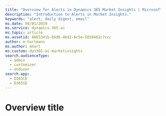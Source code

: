 ```yaml
---
title: "Overview for Alerts in Dynamics 365 Market Insights | Microsoft Docs"
description: "Introduction to Alerts in Market Insights."
keywords: "alert, daily digest, email"
ms.date: 04/01/2019
ms.service: dynamics-365-ai
ms.topic: article
ms.assetid: 8865341b-66db-4bd2-8c5e-5058482c7ccc
author: m-hartmann
ms.author: mhart
ms.custom: dyn365-ai-marketinsights
search.audienceType: 
  - admin
  - customizer
  - enduser
search.app: 
  - D365CE
  - D365SE
---
```


# Overview title